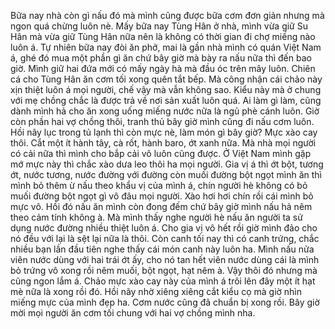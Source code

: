 Bữa nay nhà còn gì nấu đó mà mình cũng được bữa cơm đơn giản nhưng mà ngon quá chừng luôn nè. Mấy bữa nay Tùng Hân ở nhà, mình vừa giữ Su Hân mà vừa giữ Tùng Hân nữa nên là không có thời gian đi chợ miếng nào luôn á. Tự nhiên bữa nay đòi ăn phở, mai là gần nhà mình có quán Việt Nam á, ghé đó mua một phần gì ăn chứ bây giờ mà bày ra nấu nữa thì đến bao giờ. Mình giữ hai đứa mới có mấy ngày hà mà đầu óc trên mây luôn. Chiên cá cho Tùng Hân ăn cơm tối xong quên tắt bếp. Mà công nhận cái chảo này xịn thiệt luôn á mọi người, chế vậy mà vẫn không sao. Kiểu này mà ở chung với mẹ chồng chắc là được trả về nơi sản xuất luôn quá. Ai làm gì làm, cũng dành mình hả cho ăn xong uống miếng nước nữa là ngủ phè cánh luôn. Giờ còn phần hai vợ chồng thôi, tranh thủ bây giờ mình cũng đi nấu cơm luôn. Hồi nãy lục trong tủ lạnh thì còn mực nè, làm món gì bây giờ? Mực xào cay thôi. Cắt một ít hành tây, cà rốt, hành baro, ớt xanh nữa. Mà nhà mọi người có cải nữa thì mình cho bắp cải vô luôn cũng được. Ở Việt Nam mình gặp mớ mực này thì chắc xào dưa leo thôi ha mọi người. Gia vị á thì ớt bột, tương ớt, nước tương, nước đường với đường còn muối đường bột ngọt mình ăn thì mình bỏ thêm ừ nấu theo khẩu vị của mình á, chín người hè không có bỏ muối đường bột ngọt gì vô đâu mọi người. Xào hơi hơi chín rồi cái mình bỏ mực vô. Hồi đó nấu ăn mình còn đong đếm chứ bây giờ mình nấu hả nêm theo cảm tính không à. Mà mình thấy nghe người hè nấu ăn người ta sử dụng nước đường nhiều thiệt luôn á. Cho gia vị vô hết rồi giờ mình đảo cho nó đều với lại là sệt lại nữa là thôi. Còn canh tối nay thì có canh trứng, chắc nhiều bạn lần đầu tiên nghe thấy cái món canh này luôn ha. Mình nấu nửa viên nước dùng với hai trái ớt ấy, cho nó tan hết viên nước dùng cái là mình bỏ trứng vô xong rồi nêm muối, bột ngọt, hạt nêm à. Vậy thôi đó nhưng mà cũng ngon lắm á. Chảo mực xào cay này của mình á trôi lên đây một ít hạt mè nữa là xong rồi đó. Hồi nãy nhờ xiêng xiêng cắt kiểu cọ mà giờ nhìn miếng mực của mình đẹp ha. Cơm nước cũng đã chuẩn bị xong rồi. Bây giờ mời mọi người ăn cơm tối chung với hai vợ chồng mình nha.